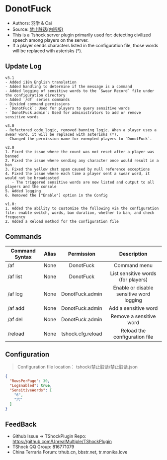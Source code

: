 # DonotFuck

- Authors: 羽学 & Cai
- Source: [禁止脏话(内嵌版)](https://github.com/1242509682/DonotFuck)
- This is a Tshock server plugin primarily used for: detecting civilized speech among players on the server. 
- If a player sends characters listed in the configuration file, those words will be replaced with asterisks (*).

## Update Log

```
v3.1
- Added i18n English translation
- Added handling to determine if the message is a command
- Added logging of sensitive words to the `Swear Record` file under the configuration directory
- Added `/df` series commands
- Divided command permissions
- `DonotFuck`: Used for players to query sensitive words
- `DonotFuck.admin`: Used for administrators to add or remove sensitive words

v3.0
- Refactored code logic, removed banning logic. When a player uses a swear word, it will be replaced with asterisks (*).
- Changed the permission name for exempted players to `DonotFuck`.

v2.0
1. Fixed the issue where the count was not reset after a player was banned
2. Fixed the issue where sending any character once would result in a ban
3. Fixed the yellow chat spam caused by null reference exceptions
4. Fixed the issue where each time a player sent a swear word, it would not be broadcasted
   - The triggered sensitive words are now listed and output to all players and the console
5. Added logging
6. Removed the ["Enable"] option in the Config

v1.0:  
1. Added the ability to customize the following via the configuration file: enable switch, words, ban duration, whether to ban, and check frequency
2. Added a Reload method for the configuration file

```

## Commands

| Command Syntax	                             | Alias  |       Permission       |                   Description                   |
| -------------------------------- | :---: | :--------------: | :--------------------------------------: |
| /af  |  None  |   DonotFuck    |    Command menu    |
| /af list  |  None  |   DonotFuck    |    List sensitive words (for players)   |
| /af log  |  None  |   DonotFuck.admin    |    Enable or disable sensitive word logging   |
| /af add <word>  | None |   DonotFuck.admin    |    Add a sensitive word   |
| /af del <word>  |  None |   DonotFuck.admin    |    Remove a sensitive word    |
| /reload  | None |   tshock.cfg.reload    |    Reload the configuration file    |

## Configuration
> Configuration file location： tshock/禁止脏话/禁止脏话.json
```json
{
  "RowsPerPage": 30,
  "LogEnabled": true,
  "SensitiveWords": [
    "6",
    "六"
  ]
}
```

## FeedBack
- Github Issue -> TShockPlugin Repo: https://github.com/UnrealMultiple/TShockPlugin
- TShock QQ Group: 816771079
- China Terraria Forum: trhub.cn, bbstr.net, tr.monika.love
